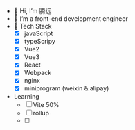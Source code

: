 - 👋 Hi, I’m 腾远
- 👀 I’m a front-end development engineer
- 🧘 Tech Stack
  - [x] javaScript
  - [x] typeScripy
  - [x] Vue2
  - [x] Vue3
  - [x] React
  - [x] Webpack
  - [x] nginx
  - [x] miniprogram (weixin & alipay)
 
- Learning
  - [ ] Vite 50%
  - [ ] rollup
  - [ ] 





<!---
tengyuanOasis/tengyuanOasis is a ✨ special ✨ repository because its `README.md` (this file) appears on your GitHub profile.
You can click the Preview link to take a look at your changes.
--->

